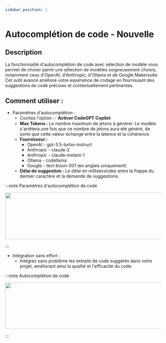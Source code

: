```yaml
---
sidebar_position: 2
---
```


# Autocomplétion de code - Nouvelle

## Description
La fonctionnalité d'autocomplétion de code avec sélection de modèle vous permet de choisir parmi une sélection de modèles soigneusement choisis, notamment ceux d'OpenAI, d'Anthropic, d'Ollama et de Google Makersuite. Cet outil avancé améliore votre expérience de codage en fournissant des suggestions de code précises et contextuellement pertinentes.

## Comment utiliser :
- Paramètres d'autocomplétion :
    - Cochez l'option ✅ **Activer CodeGPT Copilot**
    - **Max Tokens :** Le nombre maximum de jetons à générer. Le modèle s'arrêtera une fois que ce nombre de jetons aura été généré, de sorte que cette valeur échange entre la latence et la cohérence.
    - **Fournisseur :**
        - OpenAI - gpt-3.5-turbo-instruct
        - Anthropic - claude-2
        - Anthropic - claude-instant-1
        - Ollama - codellama
        - Google - text-bison-001 (en anglais uniquement)
    - **Délai de suggestion :** Le délai en millisecondes entre la frappe du dernier caractère et la demande de suggestions.

:::note Paramètres d'autocomplétion de code
<p align="center">
      <img width="600" height="150" src="https://github.com/davila7/code-gpt-docs/assets/6216945/b4b09276-bc7e-4a8d-847b-371a8bd34488" />
</p>
:::

- Intégration sans effort :
    - Intégrez sans problème les extraits de code suggérés dans votre projet, améliorant ainsi la qualité et l'efficacité du code.

:::note Autocomplétion de code
<p align="center">
      <img width="600" height="150" src="https://github.com/davila7/code-gpt-docs/assets/6216945/cc3bb10a-5528-4671-8cc7-522e957e2bdd" />
</p>
:::
